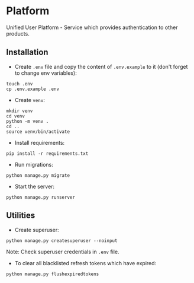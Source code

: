 # Platform


Unified User Platform - Service which provides authentication to other products.


## Installation

- Create `.env` file and copy the content of `.env.example` to it (don't forget to change env variables):

```shell
touch .env
cp .env.example .env
```

- Create `venv`:

```shell
mkdir venv
cd venv
python -m venv .
cd ..
source venv/bin/activate
```

- Install requirements:

```shell
pip install -r requirements.txt
```

- Run migrations:

```shell
python manage.py migrate
```

- Start the server:

```shell
python manage.py runserver
```


## Utilities

- Create superuser:

```shell
python manage.py createsuperuser --noinput
```

Note: Check superuser credentials in `.env` file.


- To clear all blacklisted refresh tokens which have expired:

```shell
python manage.py flushexpiredtokens
```

